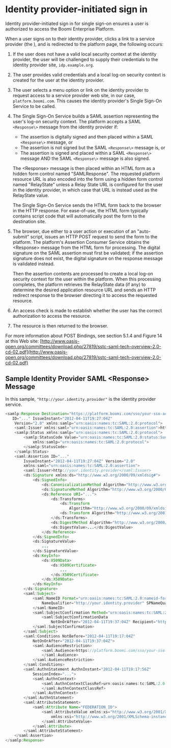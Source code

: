 # Identity provider-initiated sign in

<head>
  <meta name="guidename" content="Platform"/>
  <meta name="context" content="GUID-e13f76cc-b60b-49c8-b866-4b5d7461db00"/>
</head>

Identity provider-initiated sign in for single sign-on ensures a user is authorized to access the Boomi Enterprise Platform.

When a user signs on to their identity provider, clicks a link to a service provider \(the \), and is redirected to the platform page, the following occurs:

1. If the user does not have a valid local security context at the identity provider, the user will be challenged to supply their credentials to the identity provider site, `idp.example.org`.

2. The user provides valid credentials and a local log-on security context is created for the user at the identity provider.

3. The user selects a menu option or link on the identity provider to request access to a service provider web site, in our case, `platform.boomi.com`. This causes the identity provider's Single Sign-On Service to be called.

4. The Single Sign-On Service builds a SAML assertion representing the user's log-on security context. The platform accepts a SAML `<Response\>` message from the identity provider if:

    - The assertion is digitally signed and then placed within a SAML `<Response\>` message, or
    - The assertion is not signed but the SAML `<Response\>` message is, or
    - The assertion is signed and placed within a SAML `<Response\>` message AND the SAML `<Response\>` message is also signed.

    The \<Response\> message is then placed within an HTML form as a hidden form control named "SAMLResponse". The requested platform resource URL is also encoded into the form using a hidden form control named "RelayState" unless a Relay State URL is configured for the user in the identity provider, in which case that URL is instead used as the RelayState value.

    The Single Sign-On Service sends the HTML form back to the browser in the HTTP response. For ease-of-use, the HTML form typically contains script code that will automatically post the form to the destination site.

5. The browser, due either to a user action or execution of an "auto-submit" script, issues an HTTP POST request to send the form to the platform. The platform's Assertion Consumer Service obtains the \<Response\> message from the HTML form for processing. The digital signature on the SAML assertion must first be validated; if the assertion signature does not exist, the digital signature on the response message is validated instead. 

   Then the assertion contents are processed to create a local log-on security context for the user within the platform. When this processing completes, the platform retrieves the RelayState data \(if any\) to determine the desired application resource URL and sends an HTTP redirect response to the browser directing it to access the requested resource.

6. An access check is made to establish whether the user has the correct authorization to access the resource.

7. The resource is then returned to the browser.

For more information about POST Bindings, see section 5.1.4 and Figure 14 at this Web site: [http://www.oasis-open.org/committees/download.php/27819/sstc-saml-tech-overview-2.0-cd-02.pdf](http://www.oasis-open.org/committees/download.php/27819/sstc-saml-tech-overview-2.0-cd-02.pdf)

## Sample Identity Provider SAML \<Response\> Message

In this sample, `"http://your.identity.provider"` is the identity provider service.

```java
<samlp:Response Destination="https://platform.boomi.com/sso/your-sso-account-id/saml"	
   ID="..." IssueInstant="2012-04-11T19:27:04Z"
	Version="2.0" xmlns:samlp="urn:oasis:names:tc:SAML:2.0:protocol">
	<saml:Issuer xmlns:saml="urn:oasis:names:tc:SAML:2.0:assertion">http://your.identity.provider</saml:Issuer>
	<samlp:Status xmlns:samlp="urn:oasis:names:tc:SAML:2.0:protocol">
		<samlp:StatusCode Value="urn:oasis:names:tc:SAML:2.0:status:Success"
			xmlns:samlp="urn:oasis:names:tc:SAML:2.0:protocol">
		</samlp:StatusCode>
	</samlp:Status>
	<saml:Assertion ID="..."
		IssueInstant="2012-04-11T19:27:04Z" Version="2.0"
		xmlns:saml="urn:oasis:names:tc:SAML:2.0:assertion">
		<saml:Issuer>http://your.identity.provider</saml:Issuer>
		<ds:Signature xmlns:ds="http://www.w3.org/2000/09/xmldsig#">
			<ds:SignedInfo>
				<ds:CanonicalizationMethod Algorithm="http://www.w3.org/2001/10/xml-exc-c14n#" />
				<ds:SignatureMethod Algorithm="http://www.w3.org/2000/09/xmldsig#rsa-sha1" />
				<ds:Reference URI="...">
					<ds:Transforms>
						<ds:Transform
							Algorithm="http://www.w3.org/2000/09/xmldsig#enveloped-signature" />
						<ds:Transform Algorithm="http://www.w3.org/2001/10/xml-exc-c14n#" />
					</ds:Transforms>
					<ds:DigestMethod Algorithm="http://www.w3.org/2000/09/xmldsig#sha1" />
					<ds:DigestValue>...</ds:DigestValue>
				</ds:Reference>
			</ds:SignedInfo>
			<ds:SignatureValue>
				...
			</ds:SignatureValue>
			<ds:KeyInfo>
				<ds:X509Data>
					<ds:X509Certificate>
						...
					</ds:X509Certificate>
				</ds:X509Data>
			</ds:KeyInfo>
		</ds:Signature>
		<saml:Subject>
			<saml:NameID Format="urn:oasis:names:tc:SAML:2.0:nameid-format:transient"
				NameQualifier="http://your.identity.provider" SPNameQualifier="https://platform.boomi.com/sso/your-sso-account-id/saml">...
			</saml:NameID>
			<saml:SubjectConfirmation Method="urn:oasis:names:tc:SAML:2.0:cm:bearer">
				<saml:SubjectConfirmationData
					NotOnOrAfter="2012-04-11T19:37:04Z" Recipient="https://platform.boomi.com/sso/your-sso-account-id/saml" />
			</saml:SubjectConfirmation>
		</saml:Subject>
		<saml:Conditions NotBefore="2012-04-11T19:17:04Z"
			NotOnOrAfter="2012-04-11T19:37:04Z">
			<saml:AudienceRestriction>
				<saml:Audience>https://platform.boomi.com/sso/your-sso-account-id/saml
				</saml:Audience>
			</saml:AudienceRestriction>
		</saml:Conditions>
		<saml:AuthnStatement AuthnInstant="2012-04-11T19:17:56Z"
			SessionIndex="...">
			<saml:AuthnContext>
				<saml:AuthnContextClassRef>urn:oasis:names:tc:SAML:2.0:ac:classes:PasswordProtectedTransport
				</saml:AuthnContextClassRef>
			</saml:AuthnContext>
		</saml:AuthnStatement>
		<saml:AttributeStatement>
			<saml:Attribute Name="FEDERATION_ID">
				<saml:AttributeValue xmlns:xs="http://www.w3.org/2001/XMLSchema"
					xmlns:xsi="http://www.w3.org/2001/XMLSchema-instance" xsi:type="xs:string">YOUR_FEDERATION_ID
				</saml:AttributeValue>
			</saml:Attribute>
		</saml:AttributeStatement>
	</saml:Assertion>
</samlp:Response>
```
